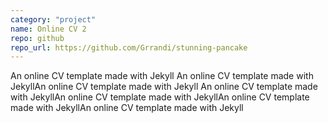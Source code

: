 ```yaml
---
category: "project"
name: Online CV 2
repo: github
repo_url: https://github.com/Grrandi/stunning-pancake
---
```


An online CV template made with Jekyll An online CV template made with JekyllAn online CV template made with Jekyll
An online CV template made with JekyllAn online CV template made with JekyllAn online CV template made with JekyllAn online CV template made with Jekyll
